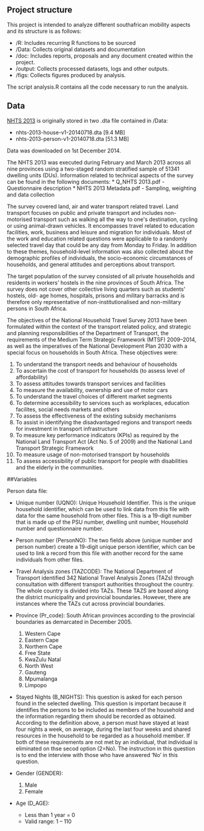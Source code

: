 ## Project structure

This project is intended to analyze different southafrican mobility aspects and its structure is as follows:

- /R: Includes recurring R functions to be sourced
- /Data: Collects original datasets and documentation
- /doc: Includes reports, proposals and any document created within the project.
- /output: Collects processed datasets, logs and other outputs.
- /figs: Collects figures produced by analysis.

The script analysis.R contains all the code necessary to run the analysis.

## Data


[NHTS 2013](http://www.datafirst.uct.ac.za/dataportal/index.php/catalog/501) is originally stored in two .dta file contained in /Data:

- nhts-2013-house-v1-20140718.dta [9.4 MB]
- nhts-2013-person-v1-20140718.dta [51.3 MB]

Data was downloaded on 1st December 2014.


The NHTS 2013 was executed during February and March 2013 across all nine provinces using a two-staged random stratified sample of 51341 dwelling units (DUs). Information related to technical aspects of the survey can be found in the following documents:
	* Q_NHTS 2013.pdf - Questionnaire description
	* NHTS 2013 Metadata.pdf - Sampling, weighting and data collection
	

The survey covered land, air and water transport related travel. Land transport focuses on public and private transport and includes non-motorised transport such as walking all the way to one's destination, cycling or using animal-drawn vehicles. It encompasses travel related to education facilities, work, business and leisure and migration for individuals. Most of the work and education related questions were applicable to a randomly selected travel day that could be any day from Monday to Friday. In addition to these themes, household-level information was also collected about the demographic profiles of individuals, the socio-economic circumstances of households, and general attitudes and perceptions about transport.

The target population of the survey consisted of all private households and residents in workers' hostels in the nine provinces of South Africa. The survey does not cover other collective living quarters such as students' hostels, old- age homes, hospitals, prisons and military barracks and is therefore only representative of non-institutionalised and non-military persons in South Africa.

The objectives of the National Household Travel Survey 2013 have been formulated within the context of the transport related policy, and strategic and planning responsibilities of the Department of Transport, the requirements of the Medium Term Strategic Framework (MTSF) 2009–2014, as well as the imperatives of the National Development Plan 2030 with a special focus on households in South Africa. These objectives were:

1. To understand the transport needs and behaviour of households
2. To ascertain the cost of transport for households (to assess level of affordability)
3. To assess attitudes towards transport services and facilities
4. To measure the availability, ownership and use of motor cars
5. To understand the travel choices of different market segments
6. To determine accessibility to services such as workplaces, education facilites, social needs markets and others
7. To assess the effectiveness of the existing subsidy mechanisms
8. To assist in identifying the disadvantaged regions and transport needs for investment in transport infrastructure
9. To measure key performance indicators (KPIs) as required by the National Land Transport Act (Act No. 5 of 2009) and the National Land Transport Strategic Framework
10. To measure usage of non-motorised transport by households
11. To assess accessibility of public transport for people with disabilities and the elderly in the communities.

##Variables

Person data file:

- Unique number (UQNO): Unique Household Identifier. This is the unique household identifier, which can be used to link data from this file with data for the same household from other files. This is a 19-digit number that is made up of the PSU number, dwelling unit number, Household number and questionnaire number.
- Person number (PersonNO): The two fields above (unique number and person number) create a 19-digit unique person identifier, which can be used to link a record from this file with another record for the same individuals from other files.
- Travel Analysis zones (TAZCODE): The National Department of Transport identified 342 National Travel Analysis Zones (TAZs) through consultation with different transport authorities throughout the country. The whole country is divided into TAZs. These TAZS are based along the district municipality and provincial boundaries. However, there are instances where the TAZs cut across provincial boundaries.
- Province (Pr_code): South African provinces according to the provincial boundaries as demarcated in December 2005.
	1. Western Cape 
	2. Eastern Cape 
	3. Northern Cape 
	4. Free State
	5. KwaZulu Natal 
	6. North West
	7. Gauteng
	8. Mpumalanga 
	9. Limpopo
- Stayed Nights (B_NIGHTS): This question is asked for each person found in the selected dwelling. This question is important because it identifies the persons to be included as members of the household and the information regarding them should be recorded as obtained. According to the definition above, a person must have stayed at least four nights a week, on average, during the last four weeks and shared resources in the household to be regarded as a household member. If both of these requirements are not met by an individual, that individual is eliminated on thse secod option (2=No). The instruction in this question is to end the interview with those who have answered ‘No’ in this question.
- Gender (GENDER):
	1. Male 
	2. Female

- Age (D_AGE):
	+ Less than 1 year = 0 
	+ Valid range: 1 – 110








